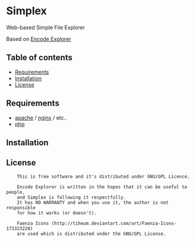 # Simplex

Web-based Simple File Explorer

Based on [Encode Explorer](http://encode-explorer.siineiolekala.net)

## Table of contents

 - [Requirements](#requirements)
 - [Installation](#installation)
 - [License](#license)

## Requirements

 - [apache](http://www.apache.org/) / [nginx](http://nginx.org/) / etc..
 - [php](http://php.net/)

## Installation


## License

```
	This is free software and it's distributed under GNU/GPL Licence.

	Encode Explorer is written in the hopes that it can be useful to people,
	and Simplex is following it respectfully.
	It has NO WARRANTY and when you use it, the author is not responsible
	for how it works (or doesn't).

	Faenza Icons (http://tiheum.deviantart.com/art/Faenza-Icons-173323228)
	are used which is distributed under the GNU/GPL License.
```
